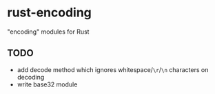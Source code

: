 rust-encoding
=============

"encoding" modules for Rust

TODO
----

* add decode method which ignores whitespace/`\r`/`\n` characters on decoding
* write base32 module

